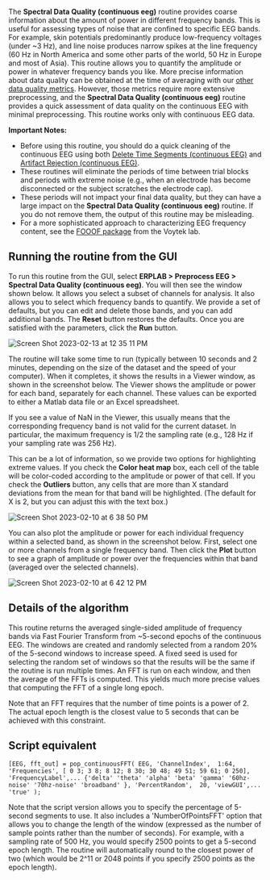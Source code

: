 The **Spectral Data Quality (continuous eeg)** routine provides coarse information about the amount of power in different frequency bands. This is useful for assessing types of noise that are confined to specific EEG bands. For example, skin potentials predominantly produce low-frequency voltages (under ~3 Hz), and line noise produces narrow spikes at the line frequency (60 Hz in North America and some other parts of the world, 50 Hz in Europe and most of Asia). This routine allows you to quantify the amplitude or power in whatever frequency bands you like. More precise information about data quality can be obtained at the time of averaging with our [other data quality metrics](https://github.com/lucklab/erplab/wiki/ERPLAB-Data-Quality-Metrics). However, those metrics require more extensive preprocessing, and the **Spectral Data Quality (continuous eeg)** routine provides a quick assessment of data quality on the continuous EEG with minimal preprocessing. This routine works only with continuous EEG data.

**Important Notes:**
* Before using this routine, you should do a quick cleaning of the continuous EEG using both [Delete Time Segments (continuous EEG)](https://github.com/lucklab/erplab/wiki/Continuous-EEG-Preprocessing) and [Artifact Rejection (continuous EEG)](https://github.com/lucklab/erplab/wiki/Artifact-Rejection-in-Continuous-Data).
* These routines will eliminate the periods of time between trial blocks and periods with extreme noise (e.g., when an electrode has become disconnected or the subject scratches the electrode cap).
* These periods will not impact your final data quality, but they can have a large impact on the **Spectral Data Quality (continuous eeg)** routine. If you do not remove them, the output of this routine may be misleading.
* For a more sophisticated approach to characterizing EEG frequency content, see the [FOOOF package](https://fooof-tools.github.io/fooof/) from the Voytek lab.

## Running the routine from the GUI 

To run this routine from the GUI, select **ERPLAB > Preprocess EEG > Spectral Data Quality (continuous eeg)**. You will then see the window shown below. It allows you select a subset of channels for analysis. It also allows you to select which frequency bands to quantify. We provide a set of defaults, but you can edit and delete those bands, and you can add additional bands. The **Reset** button restores the defaults. Once you are satisfied with the parameters, click the **Run** button.

![Screen Shot 2023-02-13 at 12 35 11 PM](https://user-images.githubusercontent.com/45770852/218568984-712a0847-0199-4ffd-9c89-b199892634b3.png)

The routine will take some time to run (typically between 10 seconds and 2 minutes, depending on the size of the dataset and the speed of your computer). When it completes, it shows the results in a Viewer window, as shown in the screenshot below. The Viewer shows the amplitude or power for each band, separately for each channel. These values can be exported to either a Matlab data file or an Excel spreadsheet.

If you see a value of NaN in the Viewer, this usually means that the corresponding frequency band is not valid for the current dataset. In particular, the maximum frequency is 1/2 the sampling rate (e.g., 128 Hz if your sampling rate was 256 Hz).

This can be a lot of information, so we provide two options for highlighting extreme values. If you check the **Color heat map** box, each cell of the table will be color-coded according to the amplitude or power of that cell. If you check the **Outliers** button, any cells that are more than X standard deviations from the mean for that band will be highlighted. (The default for X is 2, but you can adjust this with the text box.)

![Screen Shot 2023-02-10 at 6 38 50 PM](https://user-images.githubusercontent.com/45770852/218235081-73460924-6d8c-4554-ada2-566fb230d0d7.png)

You can also plot the amplitude or power for each individual frequency within a selected band, as shown in the screenshot below. First, select one or more channels from a single frequency band. Then click the **Plot** button to see a graph of amplitude or power over the frequencies within that band (averaged over the selected channels).

![Screen Shot 2023-02-10 at 6 42 12 PM](https://user-images.githubusercontent.com/45770852/218234910-7e321c8b-4df8-424d-8548-4db3af152ae7.png)


## Details of the algorithm

This routine returns the averaged single-sided amplitude of frequency bands via Fast Fourier Transform from ~5-second epochs of the continuous EEG. The windows are created and randomly selected from a random 20% of the 5-second windows to increase speed. A fixed seed is used for selecting the random set of windows so that the results will be the same if the routine is run multiple times. An FFT is run on each window, and then the average of the FFTs is computed. This yields much more precise values that computing the FFT of a single long epoch. 

Note that an FFT requires that the number of time points is a power of 2. The actual epoch length is the closest value to 5 seconds that can be achieved with this constraint.


## Script equivalent

`[EEG, fft_out] = pop_continuousFFT( EEG, 'ChannelIndex',  1:64, 'Frequencies', [ 0 3; 3 8; 8 12; 8 30; 30 48; 49 51; 59 61; 0 250], 'FrequencyLabel',...
 {'delta' 'theta' 'alpha' 'beta' 'gamma' '60hz-noise' '70hz-noise' 'broadband' }, 'PercentRandom',  20, 'viewGUI',...
 'true' );`

Note that the script version allows you to specify the percentage of 5-second segments to use. It also includes a 'NumberOfPointsFFT' option that allows you to change the length of the window (expressed as the number of sample points rather than the number of seconds). For example, with a sampling rate of 500 Hz, you would specify 2500 points to get a 5-second epoch length. The routine will automatically round to the closest power of two (which would be 2^11 or 2048 points if you specify 2500 points as the epoch length).










